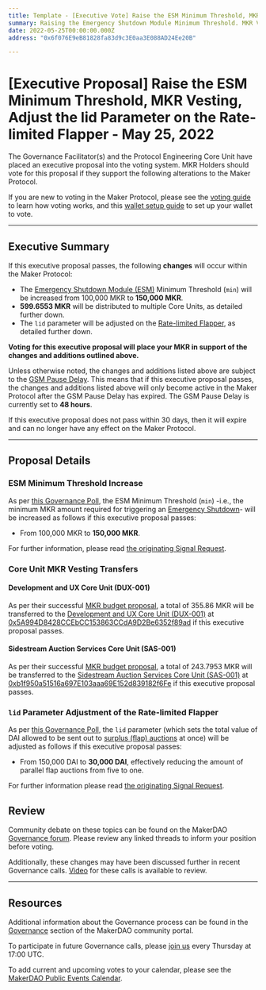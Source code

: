 ```yaml
---
title: Template - [Executive Vote] Raise the ESM Minimum Threshold, MKR Vesting, Adjust the lid Parameter on the Rate-limited Flapper - May 25, 2022
summary: Raising the Emergency Shutdown Module Minimum Threshold. MKR Vesting Distribution to DUX-001 and SAS-001. Adjusting the `lid` parameter from 150,000 MKR to 30,000 MKR.
date: 2022-05-25T00:00:00.000Z
address: "0x6f076E9eB81828fa83d9c3E0aa3E088AD24Ee20B"

---
```

# [Executive Proposal] Raise the ESM Minimum Threshold, MKR Vesting, Adjust the lid Parameter on the Rate-limited Flapper - May 25, 2022

The Governance Facilitator(s) and the Protocol Engineering Core Unit have placed an executive proposal into the voting system. MKR Holders should vote for this proposal if they support the following alterations to the Maker Protocol.

If you are new to voting in the Maker Protocol, please see the [voting guide](https://community-development.makerdao.com/en/learn/governance/how-voting-works/) to learn how voting works, and this [wallet setup guide](https://community-development.makerdao.com/en/learn/governance/voting-setup/) to set up your wallet to vote.

---

## Executive Summary

If this executive proposal passes, the following **changes** will occur within the Maker Protocol:
- The [Emergency Shutdown Module (ESM)](https://makerdao.world/en/learn/governance/emergency-shutdown) Minimum Threshold (`min`) will be increased from 100,000 MKR to **150,000 MKR**.
- **599.6553 MKR** will be distributed to multiple Core Units, as detailed further down.
- The `lid` parameter will be adjusted on the [Rate-limited Flapper](https://forum.makerdao.com/t/rate-limited-flapper/13056), as detailed further down.

**Voting for this executive proposal will place your MKR in support of the changes and additions outlined above.**

Unless otherwise noted, the changes and additions listed above are subject to the [GSM Pause Delay](https://manual.makerdao.com/parameter-index/core/param-gsm-pause-delay). This means that if this executive proposal passes, the changes and additions listed above will only become active in the Maker Protocol after the GSM Pause Delay has expired. The GSM Pause Delay is currently set to **48 hours**.

If this executive proposal does not pass within 30 days, then it will expire and can no longer have any effect on the Maker Protocol.

---

## Proposal Details

### ESM Minimum Threshold Increase

As per [this Governance Poll](https://vote.makerdao.com/polling/QmQgab4a), the ESM Minimum Threshold (`min`) -i.e., the minimum MKR amount required for triggering an [Emergency Shutdown](https://makerdao.world/en/learn/governance/emergency-shutdown)- will be increased as follows if this executive proposal passes:

- From 100,000 MKR to **150,000 MKR**.

For further information, please read [the originating Signal Request](https://forum.makerdao.com/t/signal-request-increase-the-esm-minimum-threshold/15006).

### Core Unit MKR Vesting Transfers

#### Development and UX Core Unit (DUX-001)

As per their successful [MKR budget proposal](https://mips.makerdao.com/mips/details/MIP40c3SP27), a total of 355.86 MKR will be transferred to the [Development and UX Core Unit (DUX-001)](https://mips.makerdao.com/mips/details/MIP39c2SP18) at [0x5A994D8428CCEbCC153863CCdA9D2Be6352f89ad](https://etherscan.io/address/0x5A994D8428CCEbCC153863CCdA9D2Be6352f89ad) if this executive proposal passes.

#### Sidestream Auction Services Core Unit (SAS-001)

As per their successful [MKR budget proposal](https://mips.makerdao.com/mips/details/MIP40c3SP44), a total of 243.7953 MKR will be transferred to the [Sidestream Auction Services Core Unit (SAS-001)](https://mips.makerdao.com/mips/details/MIP39c2SP25) at [0xb1f950a51516a697E103aaa69E152d839182f6Fe](https://etherscan.io/address/0xb1f950a51516a697E103aaa69E152d839182f6Fe) if this executive proposal passes.

### `lid` Parameter Adjustment of the Rate-limited Flapper

As per [this Governance Poll](https://vote.makerdao.com/polling/QmREdTJK), the `lid` parameter (which sets the total value of DAI allowed to be sent out to [surplus (flap) auctions](https://auctions.makerdao.com/flap) at once) will be adjusted as follows if this executive proposal passes:

- From 150,000 DAI to **30,000 DAI**, effectively reducing the amount of parallel flap auctions from five to one.

For further information please read [the originating Signal Request](https://forum.makerdao.com/t/signal-request-change-lid-parameter-on-the-rate-limiter/14688).

## Review

Community debate on these topics can be found on the MakerDAO [Governance forum](https://forum.makerdao.com/). Please review any linked threads to inform your position before voting.

Additionally, these changes may have been discussed further in recent Governance calls. [Video](https://www.youtube.com/playlist?list=PLLzkWCj8ywWNq5-90-Id6VPSsrk4OWVan) for these calls is available to review.

---

## Resources

Additional information about the Governance process can be found in the [Governance](https://community-development.makerdao.com/en/learn/governance) section of the MakerDAO community portal.

To participate in future Governance calls, please [join us](https://github.com/makerdao/community/tree/master/governance/governance-and-risk-meetings) every Thursday at 17:00 UTC.

To add current and upcoming votes to your calendar, please see the [MakerDAO Public Events Calendar](https://calendar.google.com/calendar/embed?src=makerdao.com_3efhm2ghipksegl009ktniomdk%40group.calendar.google.com&ctz=UTC&mode=week&showCalendars=0&showPrint=0).
